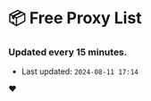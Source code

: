 # :package: Free Proxy List
### Updated every 15 minutes.

- Last updated: `2024-08-11 17:14`

:heart:

